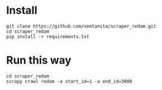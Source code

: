 # Install
```shell
git clone https://github.com/ventanita/scraper_redam.git
cd scraper_redam
pip install -r requirements.txt
```

# Run this way
```shell
cd scraper_redam
scrapy crawl redam -a start_id=1 -a end_id=3000
```
          